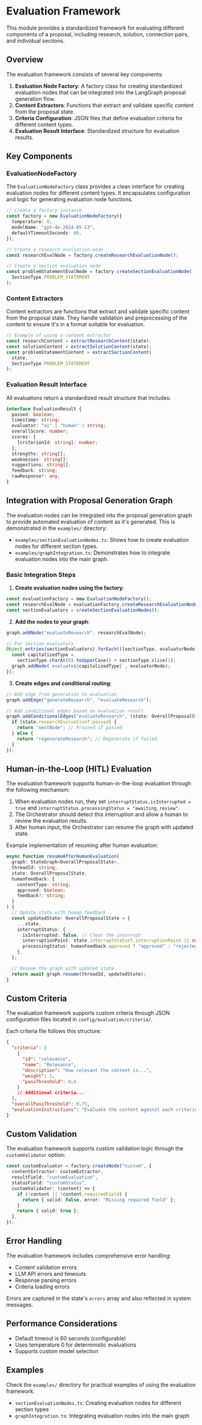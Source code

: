 # Evaluation Framework

This module provides a standardized framework for evaluating different components of a proposal, including research, solution, connection pairs, and individual sections.

## Overview

The evaluation framework consists of several key components:

1. **Evaluation Node Factory**: A factory class for creating standardized evaluation nodes that can be integrated into the LangGraph proposal generation flow.
2. **Content Extractors**: Functions that extract and validate specific content from the proposal state.
3. **Criteria Configuration**: JSON files that define evaluation criteria for different content types.
4. **Evaluation Result Interface**: Standardized structure for evaluation results.

## Key Components

### EvaluationNodeFactory

The `EvaluationNodeFactory` class provides a clean interface for creating evaluation nodes for different content types. It encapsulates configuration and logic for generating evaluation node functions.

```typescript
// Create a factory instance
const factory = new EvaluationNodeFactory({
  temperature: 0,
  modelName: "gpt-4o-2024-05-13",
  defaultTimeoutSeconds: 60,
});

// Create a research evaluation node
const researchEvalNode = factory.createResearchEvaluationNode();

// Create a section evaluation node
const problemStatementEvalNode = factory.createSectionEvaluationNode(
  SectionType.PROBLEM_STATEMENT
);
```

### Content Extractors

Content extractors are functions that extract and validate specific content from the proposal state. They handle validation and preprocessing of the content to ensure it's in a format suitable for evaluation.

```typescript
// Example of using a content extractor
const researchContent = extractResearchContent(state);
const solutionContent = extractSolutionContent(state);
const problemStatementContent = extractSectionContent(
  state,
  SectionType.PROBLEM_STATEMENT
);
```

### Evaluation Result Interface

All evaluations return a standardized result structure that includes:

```typescript
interface EvaluationResult {
  passed: boolean;
  timestamp: string;
  evaluator: "ai" | "human" | string;
  overallScore: number;
  scores: {
    [criterionId: string]: number;
  };
  strengths: string[];
  weaknesses: string[];
  suggestions: string[];
  feedback: string;
  rawResponse?: any;
}
```

## Integration with Proposal Generation Graph

The evaluation nodes can be integrated into the proposal generation graph to provide automated evaluation of content as it's generated. This is demonstrated in the `examples/` directory:

- `examples/sectionEvaluationNodes.ts`: Shows how to create evaluation nodes for different section types.
- `examples/graphIntegration.ts`: Demonstrates how to integrate evaluation nodes into the main graph.

### Basic Integration Steps

1. **Create evaluation nodes using the factory**:

```typescript
const evaluationFactory = new EvaluationNodeFactory();
const researchEvalNode = evaluationFactory.createResearchEvaluationNode();
const sectionEvaluators = createSectionEvaluationNodes();
```

2. **Add the nodes to your graph**:

```typescript
graph.addNode("evaluateResearch", researchEvalNode);

// For section evaluators
Object.entries(sectionEvaluators).forEach(([sectionType, evaluatorNode]) => {
  const capitalizedType =
    sectionType.charAt(0).toUpperCase() + sectionType.slice(1);
  graph.addNode(`evaluate${capitalizedType}`, evaluatorNode);
});
```

3. **Create edges and conditional routing**:

```typescript
// Add edge from generation to evaluation
graph.addEdge("generateResearch", "evaluateResearch");

// Add conditional edges based on evaluation result
graph.addConditionalEdges("evaluateResearch", (state: OverallProposalState) => {
  if (state.researchEvaluation?.passed) {
    return "nextNode"; // Proceed if passed
  } else {
    return "regenerateResearch"; // Regenerate if failed
  }
});
```

## Human-in-the-Loop (HITL) Evaluation

The evaluation framework supports human-in-the-loop evaluation through the following mechanism:

1. When evaluation nodes run, they set `interruptStatus.isInterrupted = true` and `interruptStatus.processingStatus = "awaiting_review"`.
2. The Orchestrator should detect this interruption and allow a human to review the evaluation results.
3. After human input, the Orchestrator can resume the graph with updated state.

Example implementation of resuming after human evaluation:

```typescript
async function resumeAfterHumanEvaluation(
  graph: StateGraph<OverallProposalState>,
  threadId: string,
  state: OverallProposalState,
  humanFeedback: {
    contentType: string;
    approved: boolean;
    feedback?: string;
  }
) {
  // Update state with human feedback
  const updatedState: OverallProposalState = {
    ...state,
    interruptStatus: {
      isInterrupted: false, // Clear the interrupt
      interruptionPoint: state.interruptStatus?.interruptionPoint || null,
      processingStatus: humanFeedback.approved ? "approved" : "rejected",
    },
  };

  // Resume the graph with updated state
  return await graph.resume(threadId, updatedState);
}
```

## Custom Criteria

The evaluation framework supports custom criteria through JSON configuration files located in `config/evaluation/criteria/`.

Each criteria file follows this structure:

```json
{
  "criteria": [
    {
      "id": "relevance",
      "name": "Relevance",
      "description": "How relevant the content is...",
      "weight": 3,
      "passThreshold": 0.8
    }
    // Additional criteria...
  ],
  "overallPassThreshold": 0.75,
  "evaluationInstructions": "Evaluate the content against each criterion..."
}
```

## Custom Validation

The evaluation framework supports custom validation logic through the `customValidator` option:

```typescript
const customEvaluator = factory.createNode("custom", {
  contentExtractor: customExtractor,
  resultField: "customEvaluation",
  statusField: "customStatus",
  customValidator: (content) => {
    if (!content || !content.requiredField) {
      return { valid: false, error: "Missing required field" };
    }
    return { valid: true };
  },
});
```

## Error Handling

The evaluation framework includes comprehensive error handling:

- Content validation errors
- LLM API errors and timeouts
- Response parsing errors
- Criteria loading errors

Errors are captured in the state's `errors` array and also reflected in system messages.

## Performance Considerations

- Default timeout is 60 seconds (configurable)
- Uses temperature 0 for deterministic evaluations
- Supports custom model selection

## Examples

Check the `examples/` directory for practical examples of using the evaluation framework:

- `sectionEvaluationNodes.ts`: Creating evaluation nodes for different section types
- `graphIntegration.ts`: Integrating evaluation nodes into the main graph
